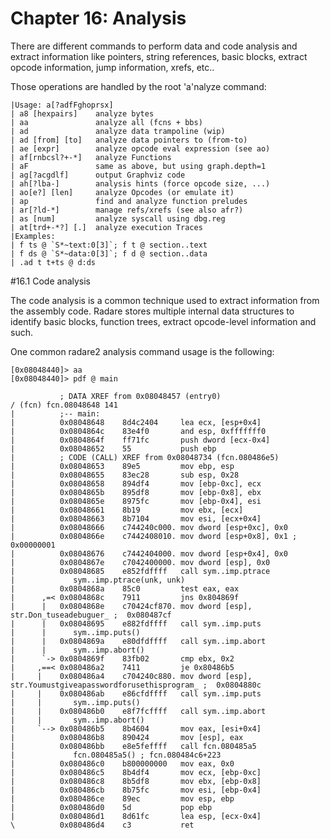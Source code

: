 # Chapter 16: Analysis

There are different commands to perform data and code analysis and extract information like pointers, string references, basic blocks, extract opcode information, jump information, xrefs, etc..

Those operations are handled by the root 'a'nalyze command:

    |Usage: a[?adfFghoprsx]
    | a8 [hexpairs]    analyze bytes
    | aa               analyze all (fcns + bbs)
    | ad               analyze data trampoline (wip)
    | ad [from] [to]   analyze data pointers to (from-to)
    | ae [expr]        analyze opcode eval expression (see ao)
    | af[rnbcsl?+-*]   analyze Functions
    | aF               same as above, but using graph.depth=1
    | ag[?acgdlf]      output Graphviz code
    | ah[?lba-]        analysis hints (force opcode size, ...)
    | ao[e?] [len]     analyze Opcodes (or emulate it)
    | ap               find and analyze function preludes
    | ar[?ld-*]        manage refs/xrefs (see also afr?)
    | as [num]         analyze syscall using dbg.reg
    | at[trd+-*?] [.]  analyze execution Traces
    |Examples:
    | f ts @ `S*~text:0[3]`; f t @ section..text
    | f ds @ `S*~data:0[3]`; f d @ section..data
    | .ad t t+ts @ d:ds

#16.1 Code analysis

The code analysis is a common technique used to extract information from the assembly code. Radare stores multiple internal data structures to identify basic blocks, function trees, extract opcode-level information and such.

One common radare2 analysis command usage is the following:

    [0x08048440]> aa
    [0x08048440]> pdf @ main 
    
               ; DATA XREF from 0x08048457 (entry0)
    / (fcn) fcn.08048648 141
    |          ;-- main:
    |          0x08048648    8d4c2404     lea ecx, [esp+0x4]
    |          0x0804864c    83e4f0       and esp, 0xfffffff0
    |          0x0804864f    ff71fc       push dword [ecx-0x4]
    |          0x08048652    55           push ebp
    |          ; CODE (CALL) XREF from 0x08048734 (fcn.080486e5)
    |          0x08048653    89e5         mov ebp, esp
    |          0x08048655    83ec28       sub esp, 0x28
    |          0x08048658    894df4       mov [ebp-0xc], ecx
    |          0x0804865b    895df8       mov [ebp-0x8], ebx
    |          0x0804865e    8975fc       mov [ebp-0x4], esi
    |          0x08048661    8b19         mov ebx, [ecx]
    |          0x08048663    8b7104       mov esi, [ecx+0x4]
    |          0x08048666    c744240c000. mov dword [esp+0xc], 0x0
    |          0x0804866e    c7442408010. mov dword [esp+0x8], 0x1 ;  0x00000001 
    |          0x08048676    c7442404000. mov dword [esp+0x4], 0x0
    |          0x0804867e    c7042400000. mov dword [esp], 0x0
    |          0x08048685    e852fdffff   call sym..imp.ptrace
    |             sym..imp.ptrace(unk, unk)
    |          0x0804868a    85c0         test eax, eax
    |      ,=< 0x0804868c    7911         jns 0x804869f
    |      |   0x0804868e    c70424cf870. mov dword [esp], str.Don_tuseadebuguer_ ;  0x080487cf 
    |      |   0x08048695    e882fdffff   call sym..imp.puts
    |      |      sym..imp.puts()
    |      |   0x0804869a    e80dfdffff   call sym..imp.abort
    |      |      sym..imp.abort()
    |      `-> 0x0804869f    83fb02       cmp ebx, 0x2
    |     ,==< 0x080486a2    7411         je 0x80486b5
    |     |    0x080486a4    c704240c880. mov dword [esp], str.Youmustgiveapasswordforusethisprogram_ ;  0x0804880c 
    |     |    0x080486ab    e86cfdffff   call sym..imp.puts
    |     |       sym..imp.puts()
    |     |    0x080486b0    e8f7fcffff   call sym..imp.abort
    |     |       sym..imp.abort()
    |     `--> 0x080486b5    8b4604       mov eax, [esi+0x4]
    |          0x080486b8    890424       mov [esp], eax
    |          0x080486bb    e8e5feffff   call fcn.080485a5
    |             fcn.080485a5() ; fcn.080484c6+223
    |          0x080486c0    b800000000   mov eax, 0x0
    |          0x080486c5    8b4df4       mov ecx, [ebp-0xc]
    |          0x080486c8    8b5df8       mov ebx, [ebp-0x8]
    |          0x080486cb    8b75fc       mov esi, [ebp-0x4]
    |          0x080486ce    89ec         mov esp, ebp
    |          0x080486d0    5d           pop ebp
    |          0x080486d1    8d61fc       lea esp, [ecx-0x4]
    \          0x080486d4    c3           ret

